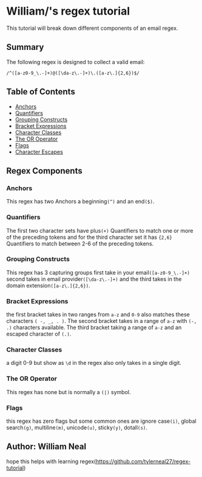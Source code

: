 # William/'s regex tutorial

This tutorial will break down different components of an email regex. 

## Summary

The following regex is designed to collect a valid email:

`/^([a-z0-9_\.-]+)@([\da-z\.-]+)\.([a-z\.]{2,6})$/`

## Table of Contents

- [Anchors](#anchors)
- [Quantifiers](#quantifiers)
- [Grouping Constructs](#grouping-constructs)
- [Bracket Expressions](#bracket-expressions)
- [Character Classes](#character-classes)
- [The OR Operator](#the-or-operator)
- [Flags](#flags)
- [Character Escapes](#character-escapes)

## Regex Components

### Anchors

This regex has two Anchors a beginning`(^)` and an end`($)`.

### Quantifiers

The first two character sets have plus`(+)` Quantifiers to match one or more of the preceding tokens and
 for the third character set it has `{2,6}` Quantifiers to match between 2-6 of the preceding tokens.

### Grouping Constructs

This regex has 3 capturing groups first take in your email`([a-z0-9_\.-]+)` second takes in email provider`([\da-z\.-]+)` and 
the third takes in the domain extension`([a-z\.]{2,6})`.

### Bracket Expressions

the first bracket takes in two ranges from `a-z` and `0-9` also matches these characters `( -, _, . )`.
 The second bracket takes in a range of `a-z` with `(-, .)` characters available. The third bracket taking a range of `a-z` and an escaped character of `(.)`.

### Character Classes

a digit 0-9 but show as `\d` in the regex also only takes in a single digit.

### The OR Operator

This regex has none but is normally a `(|)` symbol.

### Flags

this regex has zero flags but some common ones are ignore case`(i)`, global search`(g)`, multiline`(m)`, unicode`(u)`, sticky`(y)`, dotall`(s)`.


## Author: William Neal

hope this helps with learning regex(https://github.com/tylerneal27/regex-tutorial)